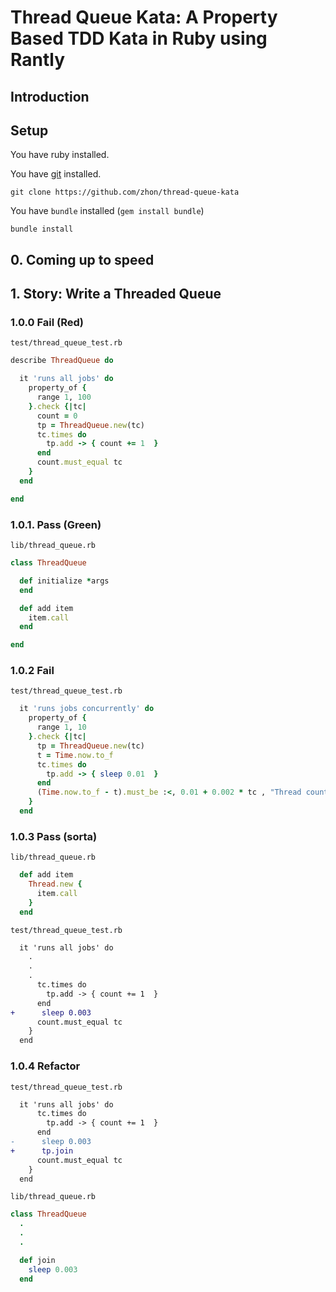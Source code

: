 Thread Queue Kata: A Property Based TDD Kata in Ruby using Rantly
=====

Introduction
------------

Setup
-----

You have ruby installed.

You have [git](http://git-scm.com/downloads) installed.

``git clone https://github.com/zhon/thread-queue-kata``

You have ``bundle`` installed (``gem install bundle``)

``bundle install``

## 0. Coming up to speed

## 1. Story: Write a Threaded Queue

### 1.0.0 Fail (Red)

``test/thread_queue_test.rb``
```ruby
describe ThreadQueue do

  it 'runs all jobs' do
    property_of {
      range 1, 100
    }.check {|tc|
      count = 0
      tp = ThreadQueue.new(tc)
      tc.times do
        tp.add -> { count += 1  }
      end
      count.must_equal tc
    }
  end

end
```
### 1.0.1. Pass (Green)

``lib/thread_queue.rb``

```ruby
class ThreadQueue

  def initialize *args
  end

  def add item
    item.call
  end

end
```

### 1.0.2 Fail

``test/thread_queue_test.rb``
```ruby
  it 'runs jobs concurrently' do
    property_of {
      range 1, 10
    }.check {|tc|
      tp = ThreadQueue.new(tc)
      t = Time.now.to_f
      tc.times do
        tp.add -> { sleep 0.01  }
      end
      (Time.now.to_f - t).must_be :<, 0.01 + 0.002 * tc , "Thread count #{tc}"
    }
  end
```

### 1.0.3 Pass (sorta)

``lib/thread_queue.rb``
```ruby
  def add item
    Thread.new {
      item.call
    }
  end
```

``test/thread_queue_test.rb``
```diff
  it 'runs all jobs' do
    .
    .
    .
      tc.times do
        tp.add -> { count += 1  }
      end
+      sleep 0.003
      count.must_equal tc
    }
  end
```

### 1.0.4 Refactor


``test/thread_queue_test.rb``
```diff
  it 'runs all jobs' do
      tc.times do
        tp.add -> { count += 1  }
      end
-      sleep 0.003
+      tp.join
      count.must_equal tc
    }
  end
```



``lib/thread_queue.rb``
```ruby
class ThreadQueue
  .
  .
  .

  def join
    sleep 0.003
  end
```


